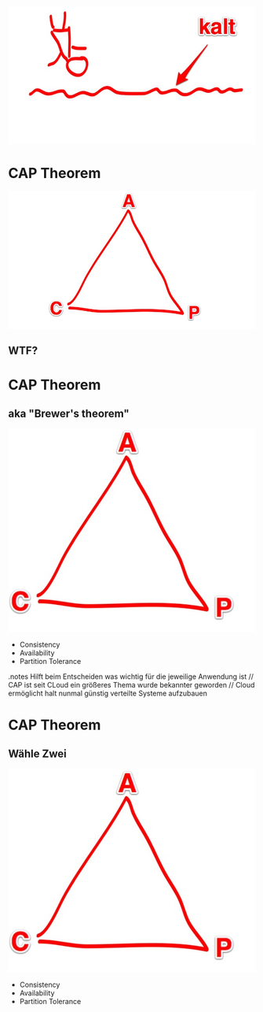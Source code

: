 <!SLIDE>

![](water-jump.jpg)


<!SLIDE>

# CAP Theorem

![](cap.jpg)


<!SLIDE>

## WTF?


<!SLIDE bullets incremental float-img>

# CAP Theorem
## aka "Brewer's theorem"

![](cap-small.jpg)

* Consistency
* Availability
* Partition Tolerance


.notes Hilft beim Entscheiden was wichtig für die jeweilige Anwendung ist
 // CAP ist seit CLoud ein größeres Thema wurde bekannter geworden // 
 Cloud ermöglicht halt nunmal günstig verteilte Systeme aufzubauen


<!SLIDE bullets cap float-img>

# CAP Theorem
## Wähle Zwei

<script>
$(".cap").bind("showoff:next", function (event) {
  var li = $(event.target).find("li:first")
  if ( li.css('text-decoration') == 'none' ) {
    event.preventDefault();
    li.css( {"text-decoration": 'line-through'} );
  }
});
</script>

![](cap-small.jpg)

* Consistency
* Availability
* Partition Tolerance

